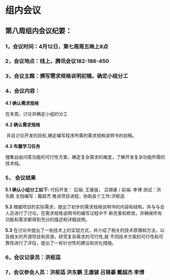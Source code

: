 # 组内会议

## 第八周组内会议纪要：


### 1，会议时间：4月12日，第七周周五晚上8点

### 2，会议地点：线上，腾讯会议182-186-450

### 3，会议主题：**撰写需求规格说明初稿，确定小组分工**

### 4，会议内容：

**4.1 确认需求规格**

   在本周，讨论并确定小组的分工

**4.2 确认需求规格**

​	并且讨论开发的目标,确定编写程序所需的需求规格说明书的初稿。

**4.3 布置学习任务**

​	搜集自由问答功能的可行性方案，确定复杂需求的难度，了解开发复杂功能所需的技术栈。

### 5， 会议结果

**5.1 确认小组分工如下:**
    代码开发：
    后端: 王康骏， 吕锦豪 / 前端: 李博
    测试：洪东鹏
    文档编写：戴超杰
    推进项目进程，协助各个工作:洪枢适

​**5.2** 根据项目的实际需求，提出了初步的需求规格说明书的内容和结构，并与与会人员进行了讨论。在需求规格说明书的编写过程中不		  断完善和修改，并确保所有功能和需求都得到充分的描述和详细说明。

​**5.3** 在讨论中提出了一些技术上的实现方式，并介绍了相关的技术原理和方法，以及相关的开源项目和资源，研究复杂需求的可行性,就		 不同技术方案的可行性和可靠性进行了评估，提出了一些针对性的建议和优化措施。

### 6，会议记录员：洪枢适

### 7，会议参会人员：洪枢适 洪东鹏 王康骏 吕锦豪 戴超杰 李博

